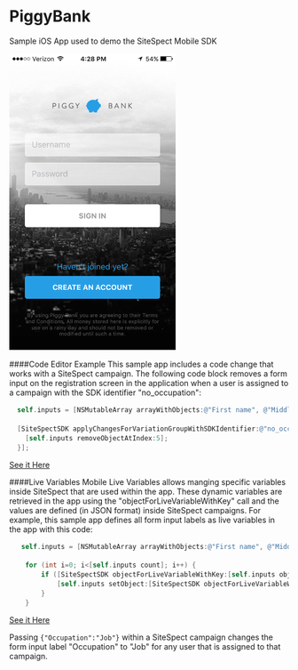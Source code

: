 # PiggyBank
Sample iOS App used to demo the SiteSpect Mobile SDK

<img src="https://github.com/sitespect/piggybank/raw/master/PiggyBank.png" width="300">

####Code Editor Example
This sample app includes a code change that works with a SiteSpect campaign. The following code block removes a form input on the registration screen in the application when a user is assigned to a campaign with the SDK identifier "no_occupation":

```objective-c
  self.inputs = [NSMutableArray arrayWithObjects:@"First name", @"Middle name", @"Last name", @"Date of birth", @"Date Picker", @"Occupation", @"Email address", @"Password", @"Confirm password", nil];
 
  [SiteSpectSDK applyChangesForVariationGroupWithSDKIdentifier:@"no_occupation" baseline:nil changes:^{
    [self.inputs removeObjectAtIndex:5];
  }];
```
[See it Here](https://github.com/sitespect/piggybank/blob/master/PiggyBank/CreateAccountViewController.m#L59)

####Live Variables
Mobile Live Variables allows manging specific variables inside SiteSpect that are used within the app. These dynamic variables are retrieved in the app using the "objectForLiveVariableWithKey" call and the values are defined (in JSON format) inside SiteSpect campaigns.  For example, this sample app defines all form input labels as live variables in the app with this code:

```objective-c
   self.inputs = [NSMutableArray arrayWithObjects:@"First name", @"Middle name", @"Last name", @"Date of birth", @"Date Picker", @"Occupation", @"Email address", @"Password", @"Confirm password", nil];
 
    for (int i=0; i<[self.inputs count]; i++) {
        if ([SiteSpectSDK objectForLiveVariableWithKey:[self.inputs objectAtIndex:i]]) {
            [self.inputs setObject:[SiteSpectSDK objectForLiveVariableWithKey:[self.inputs objectAtIndex:i]] atIndexedSubscript:i];
        }
    }
```
[See it Here](https://github.com/sitespect/piggybank/blob/master/PiggyBank/CreateAccountViewController.m#L64)

Passing `{"Occupation":"Job"}` within a SiteSpect campaign changes the form input label "Occupation" to "Job" for any user that is assigned to that campaign.


